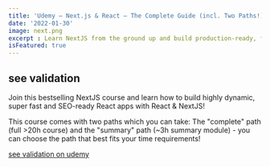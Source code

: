 ```yaml
---
title: 'Udemy – Next.js & React – The Complete Guide (incl. Two Paths!) 2021-12'
date: '2022-01-30'
image: next.png
excerpt : Learn NextJS from the ground up and build production-ready, fullstack ReactJS apps with the NextJS framework!
isFeatured: true
--- 
```






## see validation
Join this bestselling NextJS course and learn how to build highly dynamic, super fast and SEO-ready React apps with React & NextJS!

This course comes with two paths which you can take: The "complete" path (full >20h course) and the "summary" path (~3h summary module) - you can choose the path that best fits your time requirements!

[see validation on udemy](https://downloadly.ir/elearning/video-tutorials/nextjs-react-the-complete-guide/)


